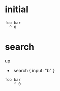 # initial

```
foo bar
  ^ 0
```

# search
[up](#initial)

- .search { input: "b" }

```
foo bar
    ^ 0
```
